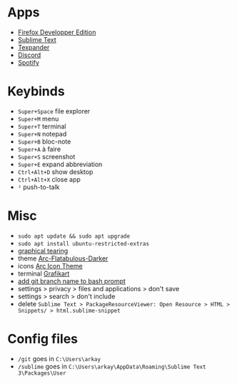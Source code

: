 ﻿# Apps
 - [Firefox Developper Edition](https://www.mozilla.org/fr/firefox/developer/)
 - [Sublime Text](https://www.sublimetext.com/)
 - [Texpander](https://github.com/leehblue/texpander)
 - [Discord](https://discordapp.com/)
 - [Spotify](https://www.spotify.com/fr/download/linux/)

# Keybinds
- `Super+Space` file explorer
- `Super+M` menu
- `Super+T` terminal
- `Super+N` notepad
- `Super+B` bloc-note
- `Super+A` à faire
- `Super+S` screenshot
- `Super+E` expand abbreviation
- `Ctrl+Alt+D` show desktop
- `Ctrl+Alt+X` close app
- `²` push-to-talk

# Misc
- `sudo apt update && sudo apt upgrade`
- `sudo apt install ubuntu-restricted-extras`
- [graphical tearing](https://forum.ubuntu-fr.org/viewtopic.php?id=1554101)
- theme [Arc-Flatabulous-Darker](https://github.com/andreisergiu98/arc-flatabulous-theme)
- icons [Arc Icon Theme](https://github.com/horst3180/arc-icon-theme)
- terminal [Grafikart](https://github.com/Grafikart/dotfiles/blob/master/config/xfce4/.config/xfce4/terminal/terminalrc)
- [add git branch name to bash prompt](https://coderwall.com/p/fasnya/add-git-branch-name-to-bash-prompt)
- settings > privacy > files and applications > don't save 
- settings > search > don't include
- delete `Sublime Text > PackageResourceViewer: Open Resource > HTML > Snippets/ > html.sublime-snippet`

# Config files
- `/git` goes in `C:\Users\arkay`
- `/sublime` goes in `C:\Users\arkay\AppData\Roaming\Sublime Text 3\Packages\User`
